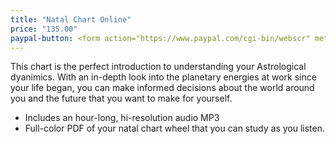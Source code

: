 ```yaml
---
title: "Natal Chart Online"
price: "135.00"
paypal-button: <form action="https://www.paypal.com/cgi-bin/webscr" method="post" target="_top"><input type="hidden" name="cmd" value="_s-xclick"><input type="hidden" name="hosted_button_id" value="V2VBR4AXP5WJN"><input type="image" src="https://www.paypalobjects.com/en_US/i/btn/btn_buynow_LG.gif" border="0" name="submit" alt="PayPal - The safer, easier way to pay online!"><img alt="" border="0" src="https://www.paypalobjects.com/en_US/i/scr/pixel.gif" width="1" height="1"></form>
---
```


This chart is the perfect introduction to understanding your Astrological dyanimics. With an in-depth look into the planetary energies at work since your life began, you can make informed decisions about the world around you and the future that you want to make for yourself. 

* Includes an hour-long, hi-resolution audio MP3
* Full-color PDF of your natal chart wheel that you can study as you listen. 
